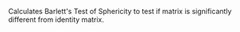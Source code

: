 Calculates Barlett's Test of Sphericity to test if matrix is significantly different from identity matrix.
